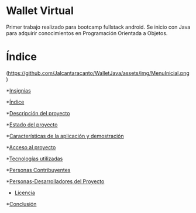 # Wallet Virtual

Primer trabajo realizado para bootcamp fullstack android. Se inicio con Java para adquirir conocimientos en Programación Orientada a Objetos.

# Índice

(https://github.com/Jalcantaracanto/WalletJava/assets/img/MenuInicial.png)

*[Insignias](#insignias)

*[Índice](#índice)

*[Descripción del proyecto](#descripción-del-proyecto)

*[Estado del proyecto](#Estado-del-proyecto)

*[Características de la aplicación y demostración](#Características-de-la-aplicación-y-demostración)

*[Acceso al proyecto](#acceso-proyecto)

*[Tecnologías utilizadas](#tecnologías-utilizadas)

*[Personas Contribuyentes](#personas-contribuyentes)

*[Personas-Desarrolladores del Proyecto](#personas-desarrolladores)

* [Licencia](#licencia)

*[Conclusión](#conclusión)
